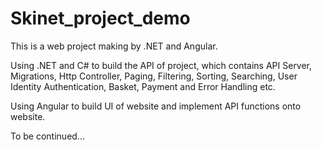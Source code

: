 # Skinet_project_demo


This is a web project making by .NET and Angular.

Using .NET and C# to build the API of project, which contains API Server, Migrations, Http Controller, Paging, Filtering, Sorting, Searching, User Identity Authentication, Basket, Payment and Error Handling etc.

Using Angular to build UI of website and implement API functions onto website.

To be continued...